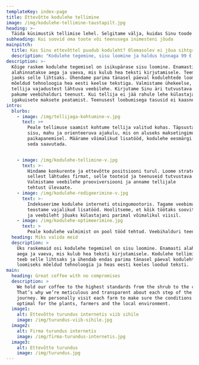```yaml
---
templateKey: index-page
title: Ettevõtte kodulehe tellimine
image: /img/kodulehe-tellimine-taustapilt.jpg
heading: >-
  Täida küsimustik tellimise lehel. Selgitame välja, kuidas Sinu toode või teenus inimesteni viia.
subheading: Kui soovid oma toote või teenusega inimesteni jõuda
mainpitch:
  title: Kas Sinu ettevõttel puudub koduleht? Olemasolev ei jõua sihtgrupini?
  description: "Kodulehe tegemine, sisu loomine ja haldus hinnaga 99 € kuus."
description: >-
  Kõige raskem kodulehe tegemisel on isikupärase sisu loomine. Enamasti
  alahinnatakse aega ja vaeva, mis kulub hea teksti kirjutamisele. Teeme tellija
  jaoks selle lihtsaks. Ühendame parima tänasel päeval kodulehtede loomiseks
  mõeldud tehnoloogia hea eesti keelse tekstiga. Valmistame ühekeelse,
  tellija vajadustest lähtuva veebilehe. Kirjutame Sinu äri tutvustava teksti ja
  pakume veebihalduri teenust. Kui tellija ei jää rahule lehe külastajate arvuga, pakume
  igakuisete maksete peatamist. Teenusest loobumisega tasusid ei kaasne.
intro:
  blurbs:
    - image: /img/tellijaga-kohtumine-v.jpg
      text: >+
        Peale tellimuse saamist kohtume tellija valitud kohas. Täpsustame tööde
        sisu, mahu ja orienteeruva ajakulu, mis on aluseks maksetingimuste
        paikapanemisel. Määrame võimalikud lisatööd, kodulehe eesmärgi ja kuidas
        seda saavutada.


    - image: /img/kodulehe-tellimine-v.jpg
      text: >-
        Hindame konkurente ja ettevõtte positsiooni turul. Loome strateegia ja
        sellest lähtudes firmat, selle tooteid ja teenuseid tutvustava teksti.
        Valmistame veebilehe prooviversiooni ja anname tellijale
        tehtust ülevaate.
    - image: /img/kodulehe-redigeerimine-v.jpg
      text: >-
        Indekseerime kodulehe interneti otsingumootoris. Tagame veebimajutuse, domeeni ning
        teostame vajalikud lisatööd. Hoolitseme, et kõik töötaks soovitud moel
        ja veebileht jõuaks külastajani parimal võimalikul viisil.
    - image: /img/kodulehe-optimeerimine.jpg
      text: >
        Peale kodulehe valmimist on pool tööd tehtud. Veebihalduri teenus tagab kodulehe toimimise igal ajahetkel parimal võimalikul moel. Redigeerime ja optimeerime veebilehte lähtudes tellija vajadustest ja külastatavuse statistikast.
  heading: Miks valida meid
  description: >
    Üks raskemaid osi kodulehe tegemisel on sisu loomine. Enamasti alahinnatakse
    aega ja vaeva, mis kulub hea teksti kirjutamisele. Kodulehe tellimise teenus
    teeb selle lihtsaks ja ühendab endas parima tänasel päeval kodulehtede
    loomiseks mõeldud tehnoloogia ja heas eesti keeles loodud teksti.
main:
  heading: Great coffee with no compromises
  description: >
    We hold our coffee to the highest standards from the shrub to the cup.
    That’s why we’re meticulous and transparent about each step of the coffee’s
    journey. We personally visit each farm to make sure the conditions are
    optimal for the plants, farmers and the local environment.
  image1:
    alt: Ettevõtte turundus internetis viib sihile
    image: /img/turundus-viib-sihile.jpg
  image2:
    alt: Firma turundus internetis
    image: /img/firma-turundus-internetis.jpg
  image3:
    alt: Ettevõtte turundus
    image: /img/turundus.jpg
---
```

